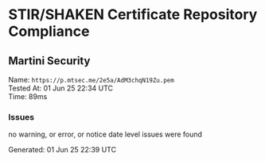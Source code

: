 # STIR/SHAKEN Certificate Repository Compliance

## Martini Security

Name: `https://p.mtsec.me/2e5a/AdM3chqN19Zu.pem`\
Tested At: 01 Jun 25 22:34 UTC\
Time: 89ms

### Issues

no warning, or error, or notice date level issues were found

Generated: 01 Jun 25 22:39 UTC